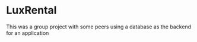 # LuxRental
This was a group project with some peers using a database as the backend for an application
